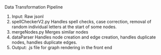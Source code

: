 Data Transformation Pipeline

1. Input: Raw jsonl 
2. spellCheckerV2.py
        Handles spell checks, case correction, removal of random individual letters at the start of some nodes.
3.  mergeNodes.py
        Merges similar nodes
4. dataParser
        Handles node creation and edge creation, handles duplicate nodes, handles duplicate edges.
5. Output: .js file for graph rendering in the front end